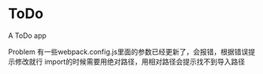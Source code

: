 # ToDo
A ToDo app


Problem
有一些webpack.config.js里面的参数已经更新了，会报错，根据错误提示修改就行
import的时候需要用绝对路径，用相对路径会提示找不到导入路径
